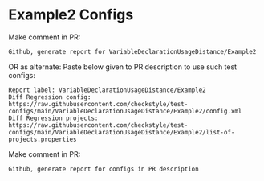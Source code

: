 # Example2 Configs
Make comment in PR:
```
Github, generate report for VariableDeclarationUsageDistance/Example2
```
OR as alternate:
Paste below given to PR description to use such test configs:
```
Report label: VariableDeclarationUsageDistance/Example2
Diff Regression config: https://raw.githubusercontent.com/checkstyle/test-configs/main/VariableDeclarationUsageDistance/Example2/config.xml
Diff Regression projects: https://raw.githubusercontent.com/checkstyle/test-configs/main/VariableDeclarationUsageDistance/Example2/list-of-projects.properties
```
Make comment in PR:
```
Github, generate report for configs in PR description
```
